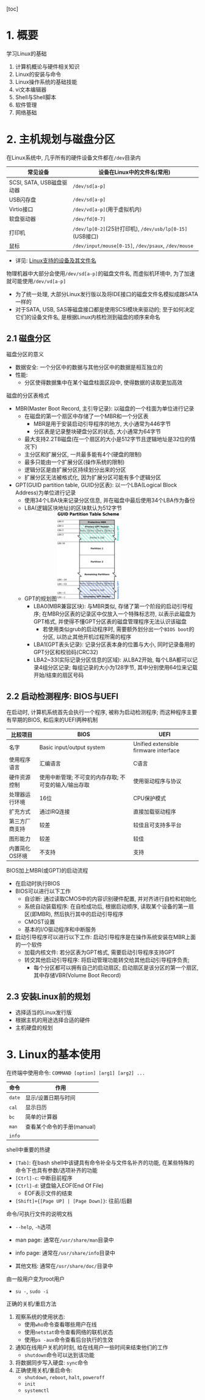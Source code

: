 [toc]

# 1. 概要

学习Linux的基础

1. 计算机概论与硬件相关知识
2. Linux的安装与命令
3. Linux操作系统的基础技能
4. vi文本编辑器
5. Shell与Shell脚本
6. 软件管理
7. 网络基础

# 2. 主机规划与磁盘分区

在Linux系统中, 几乎所有的硬件设备文件都在`/dev`目录内

| 常见设备                  | 设备在Linux中的文件名(常用)                              |
| ------------------------- | -------------------------------------------------------- |
| SCSI, SATA, USB磁盘驱动器 | `/dev/sd[a-p]`                                           |
| USB闪存盘                 | `/dev/sd[a-p]`                                           |
| Virtio接口                | `/dev/vd[a-p]`(用于虚拟机内)                             |
| 软盘驱动器                | `/dev/fd[0-7]`                                           |
| 打印机                    | `/dev/lp[0-2]`(25针打印机), `/dev/usb/lp[0-15]`(USB接口) |
| 鼠标                      | `/dev/input/mouse[0-15]`, `/dev/psaux`, `/dev/mouse`     |

* 详见: [Linux支持的设备及其文件名](https://www.kernel.org/doc/html/v4.20/admin-guide/devices.html)

物理机器中大部分会使用`/dev/sd[a-p]`的磁盘文件名, 而虚拟机环境中, 为了加速就可能使用`/dev/vd[a-p]`

* 为了统一处理, 大部分Linux发行版以及将IDE接口的磁盘文件名模拟成跟SATA一样的
* 对于SATA, USB, SAS等磁盘接口都是使用SCSI模块来驱动的; 至于如何决定它们的设备文件名, 是根据Linux内核检测到磁盘的顺序来命名

## 2.1 磁盘分区

磁盘分区的意义

* 数据安全: 一个分区中的数据与其他分区中的数据是相互独立的
* 性能:
  * 分区使得数据集中在某个磁盘柱面区段中, 使得数据的读取更加高效

磁盘的分区表格式

* MBR(Master Boot Record, 主引导记录): 以磁盘的一个柱面为单位进行记录
  * 在磁盘的第一个扇区中存储了一个MBR和一个分区表
    * MBR是用于安装启动引导程序的地方, 大小通常为446字节
    * 分区表是记录整块硬盘分区的状态, 大小通常为64字节
  * 最大支持2.2TB磁盘(在一个扇区的大小是512字节且逻辑地址是32位的情况下)
  * 主分区和扩展分区, 一共最多能有4个(硬盘的限制)
  * 最多只能由一个扩展分区(操作系统的限制)
  * 逻辑分区是由扩展分区持续划分出来的分区
  * 扩展分区无法被格式化, 因为扩展分区可能有多个逻辑分区
* GPT(GUID partition table, GUID分区表): 以一个LBA(Logical Block Address)为单位进行记录
  * 使用34个LBA块来记录分区信息, 并在磁盘中最后使用34个LBA作为备份
  * LBA(逻辑区块地址)的区块默认为512字节
  * GPT的规划图<img src="assets/image-20201007173805714.png" alt="image-20201007173805714" style="zoom:25%;" />
    * LBA0(MBR兼容区块): 与MBR类似, 存储了第一个阶段的启动引导程序; 在MBR分区表的记录区中仅放入一个特殊标志符, 以表示此磁盘为GPT格式, 并使得不懂GPT分区表的磁盘管理程序无法认识该磁盘
      * 若使用类似grub的启动程序时, 需要额外划分出一个`BIOS boot`的分区, 以防止其他开机过程所需的程序
    * LBA1(GPT表头记录): 记录分区表本身的位置与大小, 同时记录备用的GPT分区和校验码(CRC32)
    * LBA2~33(实际记录分区信息的区域): 从LBA2开始, 每个LBA都可以记录4组分区记录; 每组记录的大小为128字节, 其中分别使用64位来记载开始/结束的扇区号码

## 2.2 启动检测程序: BIOS与UEFI

在启动时, 计算机系统首先会执行一个程序, 被称为启动检测程序; 而这种程序主要有早期的BIOS, 和后来的UEFI两种机制

| 比较项目       | BIOS                                                  | UEFI                                  |
| -------------- | ----------------------------------------------------- | ------------------------------------- |
| 名字           | Basic input/output system                             | Unified extensible firmware interface |
| 使用程序语言   | 汇编语言                                              | C语言                                 |
| 硬件资源控制   | 使用中断管理; 不可变的内存存取; 不可变的输入/输出存取 | 使用驱动程序与协议                    |
| 处理器运行环境 | 16位                                                  | CPU保护模式                           |
| 扩充方式       | 通过IRQ连接                                           | 直接加载驱动程序                      |
| 第三方厂商支持 | 较差                                                  | 较佳且可支持多平台                    |
| 图形能力       | 较差                                                  | 较佳                                  |
| 内置简化OS环境 | 不支持                                                | 支持                                  |



BIOS加上MBR(或GPT)的启动流程

* 在启动时执行BIOS
* BIOS可以进行以下工作
  * 自诊断: 通过读取CMOS中的内容识别硬件配置, 并对齐进行自检和初始化
  * 系统自动装载程序: 在自检成功后, 根据启动顺序, 读取某个设备的第一扇区(即MBR), 然后执行其中的启动引导程序 
  * CMOST设置
  * 基本的I/O驱动程序和中断服务
* 启动引导程序可以进行以下工作: 启动引导程序是在操作系统安装在MBR上面的一个软件
  * 加载内核文件: 若分区表为GPT格式, 需要启动引导程序支持GPT
  * 转交其他启动引导程序: 将启动管理功能转交给其他启动引导程序负责;
    * 每个分区都可以拥有自己的启动扇区; 启动扇区是该分区的第一个扇区, 其中存储VBR(Volume Boot Record)

## 2.3 安装Linux前的规划

* 选择适当的Linux发行版
* 根据主机的用途选择合适的硬件
* 主机硬盘的规划

# 3. Linux的基本使用

在终端中使用命令: `COMMAND [option] [arg1] [arg2] ... `

| 命令   | 作用                       |
| ------ | -------------------------- |
| `date` | 显示/设置日期与时间        |
| `cal`  | 显示日历                   |
| `bc`   | 简单的计算器               |
| `man`  | 查看某个命令的手册(manual) |
| `info` |                            |

shell中重要的热键

* `[Tab]`: 在bash shell中该键具有命令补全与文件名补齐的功能, 在某些特殊的命令下也具有参数/选项补齐的功能
* `[Ctrl]-c`: 中断目前程序
* `[Ctrl]-d`: 键盘输入EOF(End Of File)
  * EOF表示文件的结束
* `[Shift]+{[Page UP] | [Page Down]}`: 往前/后翻

命令/可执行文件的说明文档

* `--help`, `-h`选项

* man page: 通常在`/usr/share/man`目录中
* info page: 通常在`/usr/share/info`目录中
* 其他文档: 通常在`/usr/share/doc/`目录中

由一般用户变为root用户

* `su -`, `sudo -i`

正确的关机/重启方法

1. 观察系统的使用状态:
   * 使用`who`命令查看哪些用户在线
   * 使用`netstat`命令查看网络的联机状态
   * 使用`ps -aux`命令查看后台执行的生效
2. 通知在线用户关机的时刻, 给在线用户一些时间来结束他们的工作
   * `shutdown`命令可以达到该功能
3. 将数据同步写入硬盘: `sync`命令
4. 正确使用关机/重启命令: 
   * `shutdown`, `reboot`, `halt`, `poweroff`
   * `init`
   * `systemctl`